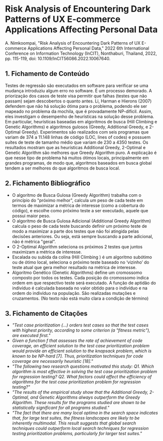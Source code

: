 # Risk Analysis of Encountering Dark Patterns of UX E-commerce Applications Affecting Personal Data

A. Nimkoompai, "Risk Analysis of Encountering Dark Patterns of UX E-commerce Applications Affecting Personal Data," 2022 6th International Conference on Information Technology (InCIT), Nonthaburi, Thailand, 2022, pp. 115-119, doi: 10.1109/InCIT56086.2022.10067640.

## 1. Fichamento de Conteúdo

Testes de regressão são executados em software para verificar se uma mudança introduziu algum erro no software. É um processo demorado. A priorização dos casos de teste visa permitir que falhas (testes que não passam) sejam descobertos o quanto antes. Li, Harman e Hierons (2007) defendem que não há solução ótima para o problema, podendo ele ser mapeado no problema da mochila, que é provadamente NP-difícil. Assim, eles investigam o desempenho de heurísticas na solução desse problema. Em particular, heurísticas baseadas em algoritmos de busca (Hill Climbing e Genetic Algorithms) e algoritmos gulosos (Greedy, Additional Greedy, e 2-Optimal Greedy).  Experimentos são realizados com  seis programas que variam de 374 a 11.148 linhas de código (LOC, lines of codes)  e possuem suítes de teste de tamanho médio que variam de 230 a 4350 testes. Os resultados mostram que as heurísticas Additional Greedy, 2-Optimal e Genetic Algorithm são melhores que Greedy Algorithm puro. A explicação é que nesse tipo de problema há muitos ótimos locais, principalmente em grandes programas, de modo que, algoritmos baseados em busca global tendem a ser melhores do que algoritmos de busca local.

## 2. Fichamento Bibliográfico
* O algoritmo de Busca Gulosa (Greedy Algorithm)  trabalha com o princípio do "próximo melhor", calcula um peso de cada teste em termos de maximizar a métrica de interesse (como a cobertura do código), e escolhe como próximo teste a ser executado, aquele que possui maior peso.
* O algoritmo de Busca Gulosa Adicional (Additional Greedy Algorithm) calcula o peso de cada teste buscando definir um próximo teste de modo a maximizar a parte dos testes que não foi atingida pelas decisões anteriores. Ou seja, está sempre buscando a parte adicional, não é métrica "geral".
* O 2-Optimal Algorithm seleciona os próximos 2 testes que juntos maximizam a métrica de interesse.
* Escalada ou subida da colina (Hill Climbing ) é um algoritmo subótimo ou de ótimo local, seleciona o próximo teste baseado no ‘vizinho’ do teste atual que gera melhor resultado na métrica de interesse.
* Algoritmo Genético (Genetic Algorithms) define um cromossomo composto por todos os testes. Cada posição do cromossomo indica ordem em que respectivo teste será executado. A função de aptidão do indivíduo é calculada baseada no valor obtido para o indivíduo e na ordem do indivíduo na população. São realizadas mutações e cruzamentos. (No texto não está muito clara a condição de término)

## 3. Fichamento de Citações
* _"Test case prioritization (...) orders test cases so that the test cases with highest priority, according to some criterion (a "fitness metric"), are executed first."_
* _Given a function f that assesses the rate of achievement of code coverage, an efficient solution to the test case prioritization problem would provide an efficient solution to the knapsack problem, which is known to be NP-hard [7]. Thus, prioritization techniques for code coverage are necessarily heuristic [18]."_
* _"The following two research questions motivated this study: Q1. Which algorithm is most effective in solving the test case prioritization problem for regression testing? Q2. What factors could affect the efficiency of algorithms for the test case prioritization problem for regression testing?"_
* _"The results of the empirical study show that the Additional Greedy, 2-Optimal, and Genetic Algorithms always outperform the Greedy Algorithm. These results for the programs studied are shown to be statistically significant for all programs studied."_
* _"The fact that there are many local optima in the search space indicates that, for large test suites, the fitness landscapes are likely to be inherently multimodal. This result suggests that global search techniques could outperform local search techniques for regression testing prioritization problems, particularly for larger test suites."_
